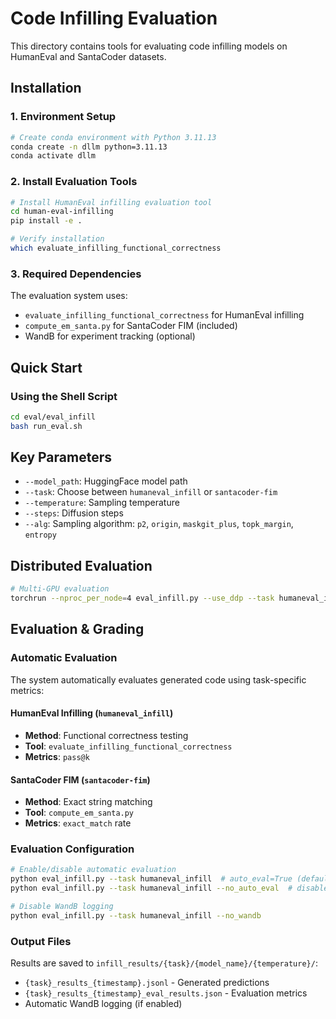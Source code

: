 # Code Infilling Evaluation

This directory contains tools for evaluating code infilling models on HumanEval and SantaCoder datasets.

## Installation

### 1. Environment Setup
```bash
# Create conda environment with Python 3.11.13
conda create -n dllm python=3.11.13
conda activate dllm
```

### 2. Install Evaluation Tools
```bash
# Install HumanEval infilling evaluation tool
cd human-eval-infilling
pip install -e .

# Verify installation
which evaluate_infilling_functional_correctness
```

### 3. Required Dependencies
The evaluation system uses:
- `evaluate_infilling_functional_correctness` for HumanEval infilling
- `compute_em_santa.py` for SantaCoder FIM (included)
- WandB for experiment tracking (optional)

## Quick Start

### Using the Shell Script
```bash
cd eval/eval_infill
bash run_eval.sh
```

## Key Parameters

- `--model_path`: HuggingFace model path
- `--task`: Choose between `humaneval_infill` or `santacoder-fim`
- `--temperature`: Sampling temperature
- `--steps`: Diffusion steps
- `--alg`: Sampling algorithm: `p2`, `origin`, `maskgit_plus`, `topk_margin`, `entropy`

## Distributed Evaluation
```bash
# Multi-GPU evaluation
torchrun --nproc_per_node=4 eval_infill.py --use_ddp --task humaneval_infill
```

## Evaluation & Grading

### Automatic Evaluation
The system automatically evaluates generated code using task-specific metrics:

#### HumanEval Infilling (`humaneval_infill`)
- **Method**: Functional correctness testing
- **Tool**: `evaluate_infilling_functional_correctness`
- **Metrics**: `pass@k` 

#### SantaCoder FIM (`santacoder-fim`)
- **Method**: Exact string matching
- **Tool**: `compute_em_santa.py`
- **Metrics**: `exact_match` rate


### Evaluation Configuration
```bash
# Enable/disable automatic evaluation
python eval_infill.py --task humaneval_infill  # auto_eval=True (default)
python eval_infill.py --task humaneval_infill --no_auto_eval  # disable

# Disable WandB logging
python eval_infill.py --task humaneval_infill --no_wandb
```

### Output Files
Results are saved to `infill_results/{task}/{model_name}/{temperature}/`:
- `{task}_results_{timestamp}.jsonl` - Generated predictions
- `{task}_results_{timestamp}_eval_results.json` - Evaluation metrics
- Automatic WandB logging (if enabled)
